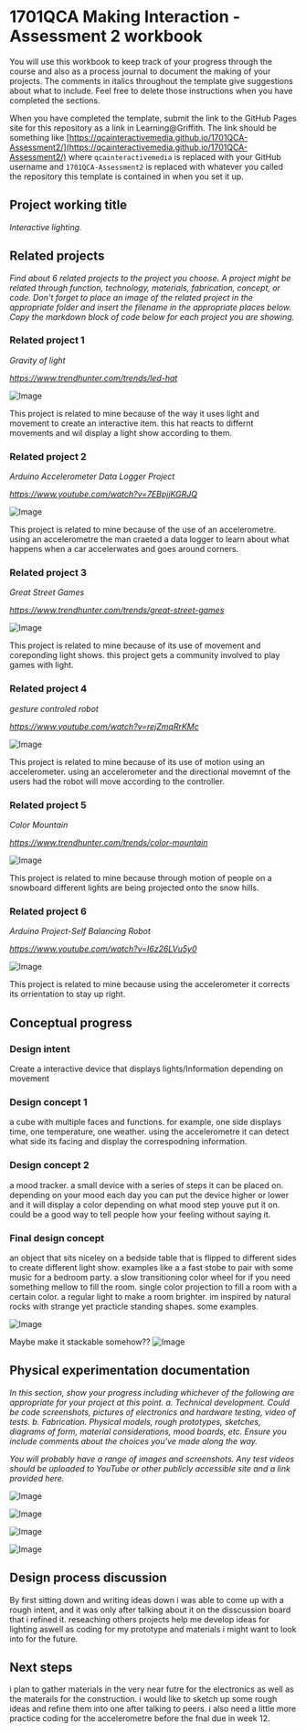 # 1701QCA Making Interaction - Assessment 2 workbook

You will use this workbook to keep track of your progress through the course and also as a process journal to document the making of your projects. The comments in italics throughout the template give suggestions about what to include. Feel free to delete those instructions when you have completed the sections.

When you have completed the template, submit the link to the GitHub Pages site for this repository as a link in Learning@Griffith. The link should be something like [https://qcainteractivemedia.github.io/1701QCA-Assessment2/](https://qcainteractivemedia.github.io/1701QCA-Assessment2/) where `qcainteractivemedia` is replaced with your GitHub username and `1701QCA-Assessment2` is replaced with whatever you called the repository this template is contained in when you set it up.

## Project working title ##
*Interactive lighting.*

## Related projects ##
*Find about 6 related projects to the project you choose. A project might be related through  function, technology, materials, fabrication, concept, or code. Don't forget to place an image of the related project in the appropriate folder and insert the filename in the appropriate places below. Copy the markdown block of code below for each project you are showing.*

### Related project 1 ###
*Gravity of light*

*https://www.trendhunter.com/trends/led-hat*

![Image](Proj1.png)

This project is related to mine because of the way it uses light and movement to create an interactive item. this hat reacts to differnt movements and wil display a light show according to them.

### Related project 2 ###
*Arduino Accelerometer Data Logger Project*

*https://www.youtube.com/watch?v=7EBpjjKGRJQ*

![Image](Proj2.png)

This project is related to mine because of the use of an accelerometre. using an accelerometre the man craeted a data logger to learn about what happens when a car accelerwates and goes around corners.

### Related project 3 ###
*Great Street Games*

*https://www.trendhunter.com/trends/great-street-games*

![Image](Proj3.png)

This project is related to mine because of its use of movement and coreponding light shows. this project gets a community involved to play games with light.

### Related project 4 ###
*gesture controled robot*

*https://www.youtube.com/watch?v=rejZmqRrKMc*

![Image](Proj4.png)

This project is related to mine because of its use of motion using an accelerometer. using an accelerometer and the directional movemnt of the users had the robot will move according to the controller.

### Related project 5 ###
*Color Mountain*

*https://www.trendhunter.com/trends/color-mountain*

![Image](Proj5.png)

This project is related to mine because through motion of people on a snowboard different lights are being projected onto the snow hills.

### Related project 6 ###
*Arduino Project-Self Balancing Robot*

*https://www.youtube.com/watch?v=I6z26LVu5y0*

![Image](Proj6.png)

This project is related to mine because using the accelerometer it corrects its orrientation to stay up right.


## Conceptual progress ##

### Design intent ###
Create a interactive device that displays lights/Information depending on movement

### Design concept 1 ###
a cube with multiple faces and functions. for example, one side displays time, one temperature, one weather. using the accelerometre it can detect what side its facing and display the correspodning information. 

### Design concept 2 ###
a mood tracker. a small device with a series of steps it can be placed on. depending on your mood each day you can put the device higher or lower and it will display a color depending on what mood step youve put it on. could be a good way to tell people how your feeling without saying it.

### Final design concept ###
an object that sits niceley on a bedside table that is flipped to different sides to create different light show. examples like a a fast stobe to pair with some music for a bedroom party. a slow transitioning color wheel for if you need something mellow to fill the room. single color projection to fill a room with a certain color. a regular light to make a room brighter. im inspired by natural rocks with strange yet practicle standing shapes. some examples.

![Image](Example1.jpg)

Maybe make it stackable somehow??
![Image](example2.JPG)


## Physical experimentation documentation ##

*In this section, show your progress including whichever of the following are appropriate for your project at this point.
a.	Technical development. Could be code screenshots, pictures of electronics and hardware testing, video of tests. 
b.	Fabrication. Physical models, rough prototypes, sketches, diagrams of form, material considerations, mood boards, etc.
Ensure you include comments about the choices you've made along the way.*

*You will probably have a range of images and screenshots. Any test videos should be uploaded to YouTube or other publicly accessible site and a link provided here.*

![Image](Test1.JPG)

![Image](Test2.JPG)

![Image](Test3.JPG)

![Image](Code1.png)

## Design process discussion ##
By first sitting down and writing ideas down i was able to come up with a rough intent, and it was only after talking about it on the disscussion board that i refined it. reseaching others projects help me develop ideas for lighting aswell as coding for my prototype and materials i might want to look into for the future.

## Next steps ##
i plan to gather materials in the very near futre for the electronics as well as the materails for the construction. i would like to sketch up some rough ideas and refine them into one after talking to peers. i also need a little more practice coding for the accelerometre before the fnal due in week 12.

